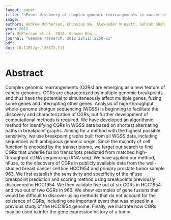 ```yaml
---
layout: paper
title: "nFuse: discovery of complex genomic rearrangements in cancer using high-throughput sequencing."
image: 
authors: Andrew McPherson, Chunxiao Wu, Alexander W Wyatt, Sohrab Shah, Colin Collins, S Cenk Sahinalp
year: 2012
ref: McPherson et al. 2012. Genome Res..
journal: "Genome research. 2012 22(11):2250-61"
pdf: 
doi: 10.1101/gr.136572.111
---
```


# Abstract

Complex genomic rearrangements (CGRs) are emerging as a new feature of cancer genomes. CGRs are characterized by multiple genomic breakpoints and thus have the potential to simultaneously affect multiple genes, fusing some genes and interrupting other genes. Analysis of high-throughput whole-genome shotgun sequencing (WGSS) is beginning to facilitate the discovery and characterization of CGRs, but further development of computational methods is required. We have developed an algorithmic method for identifying CGRs in WGSS data based on shortest alternating paths in breakpoint graphs. Aiming for a method with the highest possible sensitivity, we use breakpoint graphs built from all WGSS data, including sequences with ambiguous genomic origin. Since the majority of cell function is encoded by the transcriptome, we target our search to find CGRs that underlie fusion transcripts predicted from matched high-throughput cDNA sequencing (RNA-seq). We have applied our method, nFuse, to the discovery of CGRs in publicly available data from the well-studied breast cancer cell line HCC1954 and primary prostate tumor sample 963. We first establish the sensitivity and specificity of the nFuse breakpoint prediction and scoring method using breakpoints previously discovered in HCC1954. We then validate five out of six CGRs in HCC1954 and two out of two CGRs in 963. We show examples of gene fusions that would be difficult to discover using methods that do not account for the existence of CGRs, including one important event that was missed in a previous study of the HCC1954 genome. Finally, we illustrate how CGRs may be used to infer the gene expression history of a tumor.

